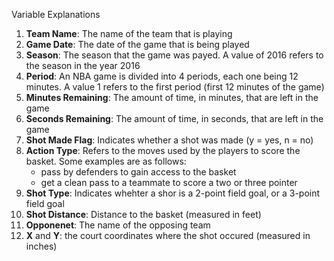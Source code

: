 Variable Explanations  
1. **Team Name**: The name of the team that is playing  
2. **Game Date**: The date of the game that is being played   
3. **Season**: The season that the game was payed. A value of 2016 refers to the season in the year 2016  
4. **Period**: An NBA game is divided into 4 periods, each one being 12 minutes. A value 1 refers to the first period (first 12 minutes of the game)  
5. **Minutes Remaining**: The amount of time, in minutes, that are left in the game  
6. **Seconds Remaining**: The amount of time, in seconds, that are left in the game  
7. **Shot Made Flag**: Indicates whether a shot was made (y = yes, n = no)  
8. **Action Type**: Refers to the moves used by the players to score the basket. Some examples are as follows:  
    - pass by defenders to gain access to the basket  
    - get a clean pass to a teammate to score a two or three pointer  
9. **Shot Type**: Indicates whehter a shor is a 2-point field goal, or a 3-point field goal  
10. **Shot Distance**: Distance to the basket (measured in feet)  
11. **Opponenet**: The name of the opposing team  
12. **X** and **Y**: the court coordinates where the shot occured (measured in inches)


  




